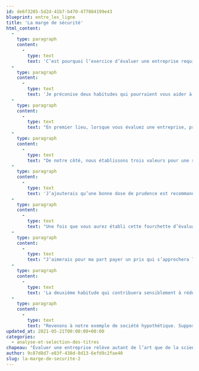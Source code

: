 ```yaml
---
id: de6f3205-5d2d-41b7-b470-477084199e43
blueprint: entre_les_ligne
title: 'La marge de sécurité'
html_content:
  -
    type: paragraph
    content:
      -
        type: text
        text: 'C’est pourquoi l’exercice d’évaluer une entreprise requiert une grande part d’humilité et de se ménager une confortable marge de sécurité.'
  -
    type: paragraph
    content:
      -
        type: text
        text: 'Je préconise deux habitudes qui pourraient vous aider à accroître votre marge de sécurité et à réduire les erreurs que vous commettrez dans l’évaluation d’investissements potentiels.'
  -
    type: paragraph
    content:
      -
        type: text
        text: "En premier lieu, lorsque vous évaluez une entreprise, prenez l’habitude d’établir une large fourchette d’évaluation. L’établissement d’une évaluation précise, par exemple 48,76\_$ pour un titre quelconque, est à mon avis un exercice dangereux qui favorise un faux sentiment de confiance et de sécurité."
  -
    type: paragraph
    content:
      -
        type: text
        text: "De notre côté, nous établissons trois valeurs pour une société\_selon trois scénarios possibles\_: un pessimiste, un réaliste et un optimiste. Nous tentons ensuite de pondérer chacune de ces évaluations en fonction de la probabilité que nous entrevoyons pour chaque scénario. Ainsi, par exemple, nous pourrions arriver à l’évaluation d’un titre de 40\_$ dans un scénario pessimiste (disons avec une probabilité de 25\_%), de 60\_$ dans un scénario réaliste (50 % de probabilité) et de 80 $ dans un scénario optimiste (25 % de probabilité). Dans cet exemple, nous arriverions à une évaluation pondérée de 60\_$ ((25 % * 40 $) + (50 % * 60 $) + (25 % * 80 $)). Mais plus important, nous aurions une fourchette d’évaluation entre 40\_$ et 80\_$."
  -
    type: paragraph
    content:
      -
        type: text
        text: 'J’ajouterais qu’une bonne dose de prudence est recommandée dans l’exercice de l’évaluation d’un titre boursier, même dans le scénario optimiste.'
  -
    type: paragraph
    content:
      -
        type: text
        text: "Une fois que vous aurez établi cette fourchette d’évaluation, ménagez-vous une bonne marge de sécurité en achetant à un prix sensiblement inférieur à votre évaluation. Dans l’exemple ci-haut où la fourchette d’évaluation se situait entre 40\_$ et 80\_$ et l’évaluation pondérée à 60 $, quel prix seriez-vous prêt à payer pour le titre?"
  -
    type: paragraph
    content:
      -
        type: text
        text: "J’aimerais pour ma part payer un prix qui s’approchera le plus possible de 40\_$. Idéalement, dans le cadre de notre gestion, nous tenterons d’obtenir un escompte d’au moins 20\_% par rapport à notre évaluation pondérée. Dans le cas hypothétique présenté, nous serions intéressés à acheter à 50\_$ ou moins. À un tel prix, nous envisagerions un rendement potentiel de 20\_% par rapport à notre évaluation pondérée de la société. À 45\_$, le titre nous semblerait encore plus attrayant car nous envisagerions alors un rendement potentiel de quelque 33\_% alors que notre risque à la baisse (en fonction de notre scénario pessimiste) ne serait que d’un peu plus de 10\_%."
  -
    type: paragraph
    content:
      -
        type: text
        text: 'La deuxième habitude qui contribuera sensiblement à réduire le risque d’erreur est de miser exclusivement sur des titres de société de grande qualité (j’écrirai sur ce sujet dans un prochain blogue). En investissant dans une entreprise de qualité dont le modèle d’affaires est protégé par des barrières à l’entrée élevées et qui offre des probabilités élevées de poursuivre sa croissance à long terme, l’importance de votre évaluation initiale diminuera appréciablement avec le temps. En effet, l’entreprise qui réussira à accroître ses bénéfices par action à un rythme attrayant pendant plusieurs années verra sa valeur intrinsèque augmenter sensiblement pendant cette période.'
  -
    type: paragraph
    content:
      -
        type: text
        text: "Revenons à notre exemple de société hypothétique. Supposons par exemple que vous ayez commis une erreur d’évaluation au départ\_en l’évaluant à 60 $ alors que sa véritable valeur était de 40\_$. Si cette société réussit à augmenter ses bénéfices par action de 10 % en moyenne par année pendant les années subséquentes, on peut présumer que son évaluation intrinsèque augmentera parallèlement à ses bénéfices. Après deux ans, cette valeur aura probablement augmenté à 48,50\_$. Après cinq ans, elle sera d’environ 64,50 $."
updated_at: 2021-05-21T00:00:00+00:00
categories:
  - analyse-et-selection-des-titres
chapeau: "Évaluer une entreprise relève autant de l’art que de la science. On aura beau utiliser les modèles mathématiques les plus complexes, l’évaluation d’une entreprise dépend en grande partie de la projection que l’on fera de ses flux de trésorerie libres futurs. Or, comme l’aurait dit Yogi Berra, « il est difficile de faire des prévisions, surtout celles qui concernent le futur\_»."
author: 9c87d8d7-e83f-438d-8d13-6efd9c2fae40
slug: la-marge-de-securite-2
---
```

